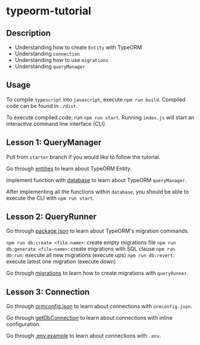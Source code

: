 # typeorm-tutorial


## Description

* Understanding how to create `Entity` with  TypeORM
* Understanding `connection`
* Understanding how to use `migrations`
* Understanding `queryManager`

## Usage

To compile `typescript` into `javascript`, execute `npm run build`. Compiled code can be found in `./dist`.

To execute compiled code, run `npm run start`. Running `index.js` will start an interactive command line interface (CLI).

## Lesson 1: QueryManager

Pull from `starter` branch if you would like to follow the tutorial.

Go through [entities](src/entities) to learn about TypeORM Entity.

Implement function with [database](src/database) to learn about TypeORM `queryManager`.

After implementing all the functions within `database`, you should be able to execute the CLI with `npm run start`.


## Lesson 2: QueryRunner

Go through [package.json](package.json) to learn about TypeORM's migration commands.

`npm run db:create <file-name>`: create empty migrations file
`npm run db:generate <file-name>`: create migrations with SQL clause
`npm run db:run`: execute all new migrations (execute ups)
`npm run db:revert`: execute latest one migration (execute down)

Go through [migrations](src/migrations) to learn how to create migrations with `queryRunner`.


## Lesson 3: Connection

Go through [ormconfig.json](ormconfig.json) to learn about connections with `ormconfig.json`.

Go through [getDbConnection](src/getDbConnection.ts) to learn about connections with inline configuration.

Go through [.env.example](.env.example) to learn about connections with `.env`.

